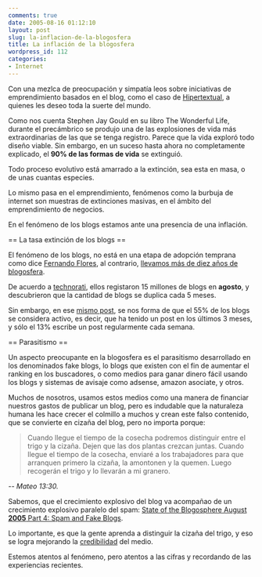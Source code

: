 ```yaml
---
comments: true
date: 2005-08-16 01:12:10
layout: post
slug: la-inflacion-de-la-blogosfera
title: La inflación de la blogosfera
wordpress_id: 112
categories:
- Internet
---
```


Con una mezlca de preocupación y simpatía leos sobre iniciativas de emprendimiento basados en el blog, como el caso de [Hipertextual](http://hipertextual.com/), a quienes les deseo toda la suerte del mundo.

Como nos cuenta Stephen Jay Gould en su libro The Wonderful Life, durante el precámbrico se produjo una de las explosiones de vida más extraordinarias de las que se tenga registro. Parece que la vida exploró todo diseño viable. Sin embargo, en un suceso hasta ahora no completamente explicado, el **90% de las formas de vida** se extinguió.

Todo proceso evolutivo está amarrado a la extinción, sea esta en masa, o de unas cuantas especies.

Lo mismo pasa en el emprendimiento, fenómenos como la burbuja de internet son muestras de extinciones masivas, en el ámbito del emprendimiento de negocios.

En el fenómeno de los blogs estamos ante una presencia de una inflación.

== La tasa extinción de los blogs ==

El fenómeno de los blogs, no está en una etapa de adopción temprana como dice [Fernando Flores](http://www.fernandoflores.cl/), al contrario, [llevamos más de diez años de blogosfera](http://en.wikipedia.org/wiki/Blogs).

De acuerdo a [technorati](http://www.technorati.com/weblog/2005/08/34.html), ellos registaron 15 millones de blogs en **agosto**, y descubrieron que la cantidad de blogs se duplica cada 5 meses.

Sin embargo, en ese [mismo post](http://www.technorati.com/weblog/2005/08/34.html), se nos forma de que el 55% de los blogs se considera activo, es decir, que ha tenido un post en los últimos 3 meses, y sólo el 13% escribe un post regularmente cada semana.

  
== Parasitismo ==

Un aspecto preocupante en la blogosfera es el parasitismo desarrollado en los denominados fake blogs, lo blogs que existen con el fin de aumentar el ranking en los buscadores, o como medios para ganar dinero fácil usando los blogs y sistemas de avisaje como adsense, amazon asociate, y otros.

Muchos de nosotros, usamos estos medios como una manera de financiar nuestros gastos de publicar un blog, pero es indudable que la naturaleza humana les hace crecer el colmillo a muchos y crean este falso contenido, que se convierte en cizaña del blog, pero no importa porque:

> Cuando llegue el tiempo de la cosecha podremos distinguir entre el trigo y la cizaña. Dejen que las dos plantas crezcan juntas. Cuando llegue el tiempo de la cosecha, enviaré a los trabajadores para que arranquen primero la cizaña, la amontonen y la quemen. Luego recogerán el trigo y lo llevarán a mi granero.

_-- Mateo 13:30._

Sabemos, que el crecimiento explosivo del blog va acompañao de un crecimiento explosivo paralelo del spam: [State of the Blogosphere August **2005** Part 4: Spam and Fake Blogs](http://www.technorati.com/weblog/2005/08/38.html).

Lo importante, es que la gente aprenda a distinguir la cizaña del trigo, y eso se logra mejorando la [credibilidad](http://www.lnds.net/archives/2005/08/credibilidad_en.html) del medio.

Estemos atentos al fenómeno, pero atentos a las cifras y recordando de las experiencias recientes.



